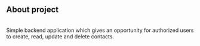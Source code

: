 ## About project
<br/> Simple backend application which gives an opportunity for authorized users to create, read, update and delete contacts.<br/>

